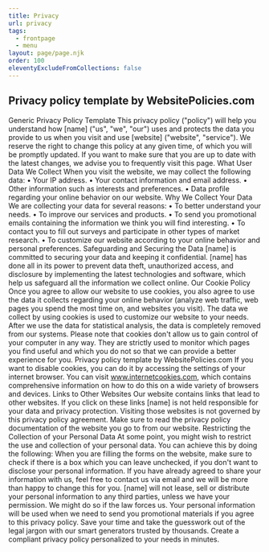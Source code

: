 ```yaml
---
title: Privacy
url: privacy
tags:
  - frontpage
  - menu
layout: page/page.njk
order: 100
eleventyExcludeFromCollections: false
---
```


## Privacy policy template by WebsitePolicies.com

Generic Privacy Policy Template
This privacy policy ("policy") will help you understand how [name] ("us", "we", "our") uses and
protects the data you provide to us when you visit and use [website] ("website", "service").
We reserve the right to change this policy at any given time, of which you will be promptly
updated. If you want to make sure that you are up to date with the latest changes, we advise
you to frequently visit this page.
What User Data We Collect
When you visit the website, we may collect the following data:
• Your IP address.
• Your contact information and email address.
• Other information such as interests and preferences.
• Data profile regarding your online behavior on our website.
Why We Collect Your Data
We are collecting your data for several reasons:
• To better understand your needs.
• To improve our services and products.
• To send you promotional emails containing the information we think you will find
interesting.
• To contact you to fill out surveys and participate in other types of market research.
• To customize our website according to your online behavior and personal preferences.
Safeguarding and Securing the Data
[name] is committed to securing your data and keeping it confidential. [name] has done all in its
power to prevent data theft, unauthorized access, and disclosure by implementing the latest
technologies and software, which help us safeguard all the information we collect online.
Our Cookie Policy
Once you agree to allow our website to use cookies, you also agree to use the data it collects
regarding your online behavior (analyze web traffic, web pages you spend the most time on,
and websites you visit).
The data we collect by using cookies is used to customize our website to your needs. After we
use the data for statistical analysis, the data is completely removed from our systems.
Please note that cookies don't allow us to gain control of your computer in any way. They are
strictly used to monitor which pages you find useful and which you do not so that we can
provide a better experience for you.
Privacy policy template by WebsitePolicies.com
If you want to disable cookies, you can do it by accessing the settings of your internet browser.
You can visit www.internetcookies.com, which contains comprehensive information on how to
do this on a wide variety of browsers and devices.
Links to Other Websites
Our website contains links that lead to other websites. If you click on these links [name] is not
held responsible for your data and privacy protection. Visiting those websites is not governed by
this privacy policy agreement. Make sure to read the privacy policy documentation of the
website you go to from our website.
Restricting the Collection of your Personal Data
At some point, you might wish to restrict the use and collection of your personal data. You can
achieve this by doing the following:
When you are filling the forms on the website, make sure to check if there is a box which you
can leave unchecked, if you don't want to disclose your personal information.
If you have already agreed to share your information with us, feel free to contact us via email
and we will be more than happy to change this for you.
[name] will not lease, sell or distribute your personal information to any third parties, unless we
have your permission. We might do so if the law forces us. Your personal information will be
used when we need to send you promotional materials if you agree to this privacy policy.
Save your time and take the guesswork out of the legal jargon with our smart generators trusted
by thousands. Create a compliant privacy policy personalized to your needs in minutes.

